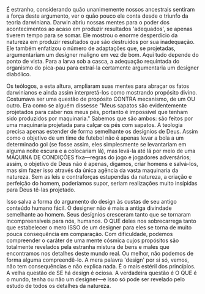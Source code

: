 É estranho, considerando quão unanimemente nossos ancestrais sentiram a força deste argumento, ver o quão pouco ele conta desde o triunfo da teoria darwiniana. Darwin abriu nossas mentes para o poder dos acontecimentos ao acaso em produzir resultados 'adequados', se apenas tiverem tempo para se somar. Ele mostrou o enorme desperdício da natureza em produzir resultados que são destruídos por sua inadequação. Ele também enfatizou o número de adaptações que, se projetadas, argumentariam um designer maligno em vez de bom. Aqui tudo depende do ponto de vista. Para a larva sob a casca, a adequação requintada do organismo do pica-pau para extraí-la certamente argumentaria um designer diabólico.

Os teólogos, a esta altura, ampliaram suas mentes para abraçar os fatos darwinianos e ainda assim interpretá-los como mostrando propósito divino. Costumava ser uma questão de propósito CONTRA mecanismo, de um OU outro. Era como se alguém dissesse "Meus sapatos são evidentemente projetados para caber nos meus pés, portanto é impossível que tenham sido produzidos por maquinaria." Sabemos que são ambos: são feitos por uma maquinaria projetada para calçar os pés com sapatos. A teologia precisa apenas estender de forma semelhante os desígnios de Deus. Assim como o objetivo de um time de futebol não é apenas levar a bola a um determinado gol (se fosse assim, eles simplesmente se levantariam em alguma noite escura e a colocariam lá), mas levá-la até lá por meio de uma MÁQUINA DE CONDIÇÕES fixa—regras do jogo e jogadores adversários; assim, o objetivo de Deus não é apenas, digamos, criar homens e salvá-los, mas sim fazer isso através da única agência da vasta maquinaria da natureza. Sem as leis e contraforças estupendas da natureza, a criação e perfeição do homem, poderíamos supor, seriam realizações muito insípidas para Deus tê-las projetado.

Isso salva a forma do argumento do design às custas de seu antigo conteúdo humano fácil. O designer não é mais a antiga divindade semelhante ao homem. Seus desígnios cresceram tanto que se tornaram incompreensíveis para nós, humanos. O QUE deles nos sobrecarrega tanto que estabelecer o mero ISSO de um designer para eles se torna de muito pouca consequência em comparação. Com dificuldade, podemos compreender o caráter de uma mente cósmica cujos propósitos são totalmente revelados pela estranha mistura de bens e males que encontramos nos detalhes deste mundo real. Ou melhor, não podemos de forma alguma compreendê-lo. A mera palavra 'design' por si só, vemos, não tem consequências e não explica nada. É o mais estéril dos princípios. A velha questão de SE há design é ociosa. A verdadeira questão é O QUE é o mundo, tenha ou não um designer—e isso só pode ser revelado pelo estudo de todos os detalhes da natureza.